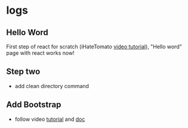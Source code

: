 # logs

## Hello Word
First step of react for scratch (iHateTomato [video tutorial](https://www.youtube.com/watch?v=zhA5LNA3MxE)), "Hello word" page with react works now!

## Step two
- add clean directory command

## Add Bootstrap
- follow video [tutorial](https://www.youtube.com/watch?v=cN0eUhoV_Gc) and [doc](https://github.com/shakacode/bootstrap-loader)